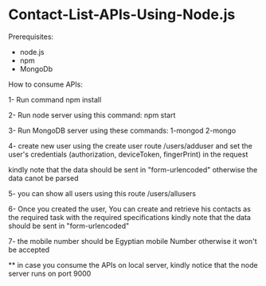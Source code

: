 # Contact-List-APIs-Using-Node.js

Prerequisites:
- node.js
- npm
- MongoDb


How to consume APIs:

1- Run command npm install

2- Run node server using this command: npm start

3- Run MongoDB server using these commands: 1-mongod
                                            2-mongo
                                            
4- create new user using the create user route 
    /users/adduser
  and set the user's credentials (authorization, deviceToken, fingerPrint) in the request
  
  kindly note that the data should be sent in "form-urlencoded" otherwise the data canot be parsed 
    
5- you can show all users using this route
   /users/allusers
   
6- Once you created the user, You can create and retrieve his contacts as the required task with the required specifications
   kindly note that the data should be sent in "form-urlencoded"
   
7- the mobile number should be Egyptian mobile Number otherwise it won't be accepted 

   
   
** in case you consume the APIs on local server, kindly notice that the node server runs on port 9000   



